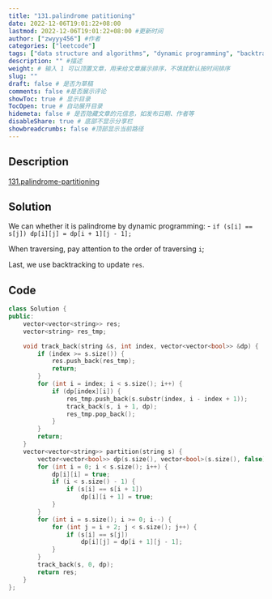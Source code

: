 ```yaml
---
title: "131.palindrome patitioning"
date: 2022-12-06T19:01:22+08:00
lastmod: 2022-12-06T19:01:22+08:00 #更新时间
author: ["zwyyy456"] #作者
categories: ["leetcode"]
tags: ["data structure and algorithms", "dynamic programming", "backtracking"]
description: "" #描述
weight: # 输入 1 可以顶置文章，用来给文章展示排序，不填就默认按时间排序
slug: ""
draft: false # 是否为草稿
comments: false #是否展示评论
showToc: true # 显示目录
TocOpen: true # 自动展开目录
hidemeta: false # 是否隐藏文章的元信息，如发布日期、作者等
disableShare: true # 底部不显示分享栏
showbreadcrumbs: false #顶部显示当前路径
---
```

## Description
[131.palindrome-partitioning](https://leetcode.com/problems/palindrome-partitioning/)

## Solution
We can whether it is palindrome by dynamic programming:
    - `if (s[i] == s[j]) dp[i][j] = dp[i + 1][j - 1];`

When traversing, pay attention to the order of traversing `i`;

Last, we use backtracking to update `res`.

## Code
```cpp
class Solution {
public:
    vector<vector<string>> res;
    vector<string> res_tmp;

    void track_back(string &s, int index, vector<vector<bool>> &dp) {
        if (index >= s.size()) {
            res.push_back(res_tmp);
            return;
        }
        for (int i = index; i < s.size(); i++) {
            if (dp[index][i]) {
                res_tmp.push_back(s.substr(index, i - index + 1));
                track_back(s, i + 1, dp);
                res_tmp.pop_back();
            }
        }
        return;
    }
    vector<vector<string>> partition(string s) {
        vector<vector<bool>> dp(s.size(), vector<bool>(s.size(), false));
        for (int i = 0; i < s.size(); i++) {
            dp[i][i] = true;
            if (i < s.size() - 1) {
                if (s[i] == s[i + 1])
                    dp[i][i + 1] = true;
            }
        }
        for (int i = s.size(); i >= 0; i--) {
            for (int j = i + 2; j < s.size(); j++) {
                if (s[i] == s[j])
                    dp[i][j] = dp[i + 1][j - 1];
            }
        }
        track_back(s, 0, dp);
        return res;
    }
};
```
